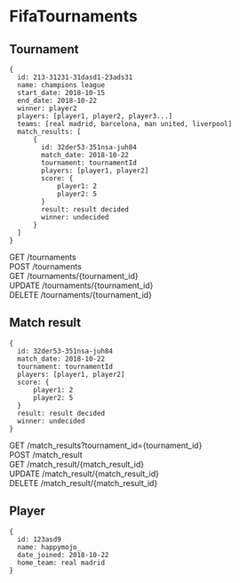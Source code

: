# FifaTournaments


## Tournament
```
{
  id: 213-31231-31dasd1-23ads31
  name: champions league
  start_date: 2018-10-15
  end_date: 2018-10-22
  winner: player2
  players: [player1, player2, player3...]
  teams: [real madrid, barcelona, man united, liverpool]
  match_results: [
      {
        id: 32der53-351nsa-juh84
        match_date: 2018-10-22
        tournament: tournamentId
        players: [player1, player2]
        score: {
            player1: 2
            player2: 5
        }
        result: result decided 
        winner: undecided 
      }
  ]
}
```

GET /tournaments  
POST /tournaments  
GET /tournaments/{tournament_id}  
UPDATE /tournaments/{tournament_id}  
DELETE /tournaments/{tournament_id}  


## Match result
```
{
  id: 32der53-351nsa-juh84
  match_date: 2018-10-22
  tournament: tournamentId
  players: [player1, player2]
  score: {
      player1: 2
      player2: 5
  }
  result: result decided 
  winner: undecided 
}
```

GET /match_results?tournament_id={tournament_id}  
POST /match_result  
GET /match_result/{match_result_id}  
UPDATE /match_result/{match_result_id}  
DELETE /match_result/{match_result_id}  

## Player
```
{
  id: 123asd9
  name: happymojo_
  date_joined: 2018-10-22
  home_team: real madrid
}
```
